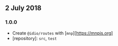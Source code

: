 ## 2 July 2018

### 1.0.0

- Create `@idio/routes` with [`mnp`][https://mnpjs.org]
- [repository]: `src`, `test`

